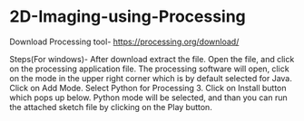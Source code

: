 # 2D-Imaging-using-Processing

Download Processing tool-
https://processing.org/download/

Steps(For windows)-
After download extract the file.
Open the file, and click on the processing application file.
The processing software will open, click on the mode in the upper right corner which is by default selected for Java.
Click on Add Mode.
Select Python for Processing 3.
Click on Install button which pops up below.
Python mode will be selected, and than you can run the attached sketch file by clicking on the Play button.
